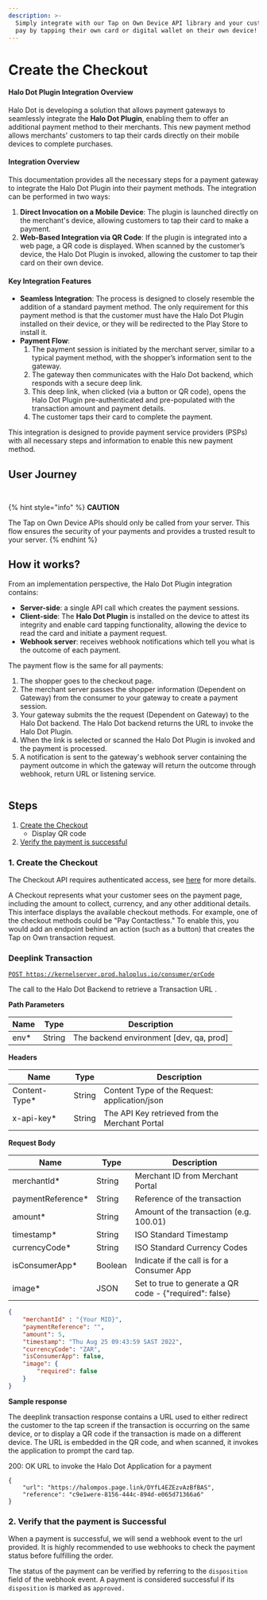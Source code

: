 ```yaml
---
description: >-
  Simply integrate with our Tap on Own Device API library and your customers can
  pay by tapping their own card or digital wallet on their own device!
---
```


# Create the Checkout

#### Halo Dot Plugin Integration Overview

Halo Dot is developing a solution that allows payment gateways to seamlessly integrate the **Halo Dot Plugin**, enabling them to offer an additional payment method to their merchants. This new payment method allows merchants' customers to tap their cards directly on their mobile devices to complete purchases.

#### Integration Overview

This documentation provides all the necessary steps for a payment gateway to integrate the Halo Dot Plugin into their payment methods. The integration can be performed in two ways:

1. **Direct Invocation on a Mobile Device**: The plugin is launched directly on the merchant's device, allowing customers to tap their card to make a payment.
2. **Web-Based Integration via QR Code**: If the plugin is integrated into a web page, a QR code is displayed. When scanned by the customer’s device, the Halo Dot Plugin is invoked, allowing the customer to tap their card on their own device.

#### Key Integration Features

* **Seamless Integration**: The process is designed to closely resemble the addition of a standard payment method. The only requirement for this payment method is that the customer must have the Halo Dot Plugin installed on their device, or they will be redirected to the Play Store to install it.
* **Payment Flow**:
  1. The payment session is initiated by the merchant server, similar to a typical payment method, with the shopper’s information sent to the gateway.
  2. The gateway then communicates with the Halo Dot backend, which responds with a secure deep link.
  3. This deep link, when clicked (via a button or QR code), opens the Halo Dot Plugin pre-authenticated and pre-populated with the transaction amount and payment details.
  4. The customer taps their card to complete the payment.

This integration is designed to provide payment service providers (PSPs) with all necessary steps and information to enable this new payment method.

## User Journey

<figure><img src="../.gitbook/assets/image (7).png" alt=""><figcaption></figcaption></figure>

<figure><img src="../.gitbook/assets/image (8).png" alt=""><figcaption></figcaption></figure>

{% hint style="info" %}
**CAUTION**

The Tap on Own Device APIs should only be called from your server. This flow ensures the security of your payments and provides a trusted result to your server.
{% endhint %}

## How it works?

From an implementation perspective, the Halo Dot Plugin integration contains:

* **Server-side**: a single API call which creates the payment sessions.
* **Client-side**: The **Halo Dot Plugin** is installed on the device to attest its integrity and enable card tapping functionality, allowing the device to read the card and initiate a payment request.
* **Webhook server**: receives webhook notifications which tell you what is the outcome of each payment.

The payment flow is the same for all payments:

1. The shopper goes to the checkout page.
2. The merchant server passes the shopper information (Dependent on Gateway) from the consumer to your gateway to create a payment session.
3. Your gateway submits the the request (Dependent on Gateway) to the Halo Dot backend. The Halo Dot backend returns the URL to invoke the Halo Dot Plugin.&#x20;
4. When the link is selected or scanned the Halo Dot Plugin is invoked and the payment is processed.
5. A notification is sent to the gateway's webhook server containing the payment outcome in which the gateway will return the outcome through webhook, return URL or listening service.

<figure><img src="../.gitbook/assets/image (9).png" alt=""><figcaption></figcaption></figure>

## Steps

1. [Create the Checkout](create-the-checkout.md#id-1.-create-the-checkout)
   * Display QR code
2. [Verify the payment is successful](create-the-checkout.md#id-2.-verify-that-the-payment-is-successful)

### 1. Create the Checkout

The Checkout API requires authenticated access, see [here](../api-docs/authentication.md) for more details.

A Checkout represents what your customer sees on the payment page, including the amount to collect, currency, and any other additional details. This interface displays the available checkout methods. For example, one of the checkout methods could be "Pay Contactless." To enable this, you would add an endpoint behind an action (such as a button) that creates the Tap on Own transaction request.

### Deeplink Transaction <a href="#deeplink-transaction" id="deeplink-transaction"></a>

<pre><code><a data-footnote-ref href="#user-content-fn-1">POST https://kernelserver.prod.haloplus.io/consumer/qrCode</a>
</code></pre>

The call to the Halo Dot Backend to retrieve a Transaction URL .

**Path Parameters**

| Name  | Type   | Description                              |
| ----- | ------ | ---------------------------------------- |
| env\* | String | The backend environment \[dev, qa, prod] |

**Headers**

| Name           | Type   | Description                                    |
| -------------- | ------ | ---------------------------------------------- |
| Content-Type\* | String | Content Type of the Request: application/json  |
| x-api-key\*    | String | The API Key retrieved from the Merchant Portal |

**Request Body**

| Name               | Type    | Description                                             |
| ------------------ | ------- | ------------------------------------------------------- |
| merchantId\*       | String  | Merchant ID from Merchant Portal                        |
| paymentReference\* | String  | Reference of the transaction                            |
| amount\*           | String  | Amount of the transaction (e.g. 100.01)                 |
| timestamp\*        | String  | ISO Standard Timestamp                                  |
| currencyCode\*     | String  | ISO Standard Currency Codes                             |
| isConsumerApp\*    | Boolean | Indicate if the call is for a Consumer App              |
| image\*            | JSON    | Set to true to generate a QR code - {"required": false} |

```json
{
    "merchantId" : "{Your MID}", 
    "paymentReference": "",
    "amount": 5, 
    "timestamp": "Thu Aug 25 09:43:59 SAST 2022", 
    "currencyCode": "ZAR",
    "isConsumerApp": false,
    "image": {
        "required": false
    }
}
```

**Sample response**

The deeplink transaction response contains a URL used to either redirect the customer to the tap screen if the transaction is occurring on the same device, or to display a QR code if the transaction is made on a different device. The URL is embedded in the QR code, and when scanned, it invokes the application to prompt the card tap.

200: OK URL to invoke the Halo Dot Application for a payment

```
{
    "url": "https://halompos.page.link/DYfL4EZEzvAzBfBAS",
    "reference": "c9e1were-8156-444c-894d-e065d71366a6"
}
```

### 2. Verify that the payment is Successful

When a payment is successful, we will send a webhook event to the url provided. It is highly recommended to use webhooks to check the payment status before fulfilling the order.

The status of the payment can be verified by referring to the `disposition` field of the webhook event. A payment is considered successful if its `disposition` is marked as `approved.`







[^1]: 
